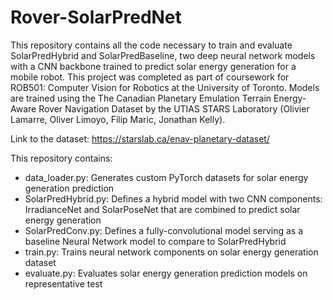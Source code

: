 # Rover-SolarPredNet

This repository contains all the code necessary to train and evaluate SolarPredHybrid and SolarPredBaseline, two deep neural network models with a CNN backbone
trained to predict solar energy generation for a mobile robot. This project was completed as part of coursework for ROB501: Computer Vision for Robotics at the
University of Toronto. Models are trained using the The Canadian Planetary Emulation Terrain Energy-Aware Rover Navigation Dataset by the UTIAS STARS Laboratory
(Olivier Lamarre, Oliver Limoyo, Filip Maric, Jonathan Kelly).

Link to the dataset: https://starslab.ca/enav-planetary-dataset/

This repository contains: 
- data_loader.py: 	Generates custom PyTorch datasets for solar energy generation prediction
- SolarPredHybrid.py:	Defines a hybrid model with two CNN components: IrradianceNet and SolarPoseNet that are combined to predict solar energy generation
- SolarPredConv.py: 	Defines a fully-convolutional model serving as a baseline Neural Network model to compare to SolarPredHybrid
- train.py: 		Trains neural network components on solar energy generation dataset
- evaluate.py: 		Evaluates solar energy generation prediction models on representative test



